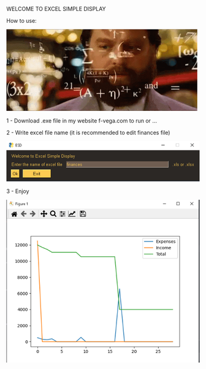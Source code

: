 WELCOME TO EXCEL SIMPLE DISPLAY

How to use:

![You](https://raw.githubusercontent.com/DarthKenar/Excel-Simple-Display/master/res/mathematics-genius.gif)

1 - Download .exe file in my  website f-vega.com to run or ...

2 - Write excel file name (it is recommended to edit finances file)

![Yougui](https://raw.githubusercontent.com/DarthKenar/Excel-Simple-Display/master/res/gui.png)

3 - Enjoy

![Youplot](https://raw.githubusercontent.com/DarthKenar/Excel-Simple-Display/master/res/matplotlib.png)
